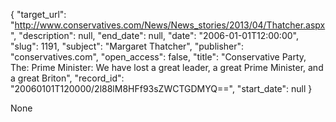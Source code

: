{
  "target_url": "http://www.conservatives.com/News/News_stories/2013/04/Thatcher.aspx", 
  "description": null, 
  "end_date": null, 
  "date": "2006-01-01T12:00:00", 
  "slug": 1191, 
  "subject": "Margaret Thatcher", 
  "publisher": "conservatives.com", 
  "open_access": false, 
  "title": "Conservative Party, The: Prime Minister: We have lost a great leader, a great Prime Minister, and a great Briton", 
  "record_id": "20060101T120000/2l88lM8HFf93sZWCTGDMYQ==", 
  "start_date": null
}

None